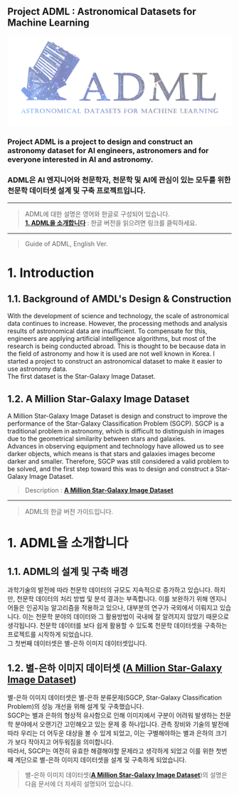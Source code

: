 Project ADML : Astronomical Datasets for Machine Learning
---------------------------------------------------------

![ADML_Logo_Space_Bright](https://github.com/PlutoMingyu/ADML/blob/master/ADML_Logo_Space_Bright.png)

### Project ADML is a project to design and construct an astronomy dataset for AI engineers, astronomers   and for everyone interested in AI and astronomy.

### ADML은 AI 엔지니어와 천문학자, 천문학 및 AI에 관심이 있는 모두를 위한    천문학 데이터셋 설계 및 구축 프로젝트입니다.   

--------------------------------------------------------------------------------

> ADML에 대한 설명은 영어와 한글로 구성되어 있습니다.   
> [**1. ADML을 소개합니다**](https://github.com/PlutoMingyu/ADML#1-adml%EC%9D%84-%EC%86%8C%EA%B0%9C%ED%95%A9%EB%8B%88%EB%8B%A4) : 한글 버전을 읽으려면 링크를 클릭하세요.   

--------------------------------------------------------------------------------

> Guide of ADML, English Ver.
# 1. Introduction
## 1.1. Background of AMDL's Design & Construction   
With the development of science and technology, the scale of astronomical data continues to increase. However, the processing methods and analysis results of astronomical data are insufficient. To compensate for this, engineers are applying artificial intelligence algorithms, but most of the research is being conducted abroad. This is thought to be because data in the field of astronomy and how it is used are not well known in Korea. I started a project to construct an astronomical dataset to make it easier to use astronomy data.   
The first dataset is the Star-Galaxy Image Dataset.   

## 1.2. A Million Star-Galaxy Image Dataset  

A Million Star-Galaxy Image Dataset is design and construct to improve the performance of the Star-Galaxy Classification Problem (SGCP).
SGCP is a traditional problem in astronomy, which is difficult to distinguish in images due to the geometrical similarity between stars and galaxies.   
Advances in observing equipment and technology have allowed us to see darker objects, which means is that stars and galaxies images become darker and smaller.
Therefore, SGCP was still considered a valid problem to be solved, and the first step toward this was to design and construct a Star-Galaxy Image Dataset.   

> Description : [**A Million Star-Galaxy Image Dataset**](https://github.com/PlutoMingyu/ADML/tree/master/Star-Galaxy%20Image%20Dataset)
--------------------------------------------------------------------------------

> ADML의 한글 버전 가이드입니다.
# 1. ADML을 소개합니다
## 1.1. ADML의 설계 및 구축 배경
과학기술의 발전에 따라 천문학 데이터의 규모도 지속적으로 증가하고 있습니다. 하지만, 천문학 데이터의 처리 방법 및 분석 결과는 부족합니다. 이를 보완하기 위해 엔지니어들은 인공지능 알고리즘을 적용하고 있으나, 대부분의 연구가 국외에서 이뤄지고 있습니다. 이는 천문학 분야의 데이터와 그 활용방법이 국내에 잘 알려지지 않았기 때문으로 생각됩니다. 천문학 데이터를 보다 쉽게 활용할 수 있도록 천문학 데이터셋을 구축하는 프로젝트를 시작하게 되었습니다.   
그 첫번째 데이터셋은 별-은하 이미지 데이터셋입니다.    

## 1.2. 별-은하 이미지 데이터셋 ([**A Million Star-Galaxy Image Dataset**](https://github.com/PlutoMingyu/ADML/tree/master/Star-Galaxy%20Image%20Dataset))
별-은하 이미지 데이터셋은 별-은하 분류문제(SGCP, Star-Galaxy Classification Problem)의 성능 개선을 위해 설계 및 구축했습니다.   
SGCP는 별과 은하의 형상적 유사함으로 인해 이미지에서 구분이 어려워 발생하는 천문학 분야에서 오랜기간 고민해오고 있는 문제 중 하나입니다. 관측 장비와 기술의 발전에 따라 우리는 더 어두운 대상을 볼 수 있게 되었고, 이는 구별해야하는 별과 은하의 크기가 보다 작아지고 어두워짐을 의미합니다.   
따라서, SGCP는 여전히 유효한 해결해야할 문제라고 생각하게 되었고 이를 위한 첫번째 계단으로 별-은하 이미지 데이터셋을 설계 및 구축하게 되었습니다.   
>별-은하 이미지 데이터셋([**A Million Star-Galaxy Image Dataset**](https://github.com/PlutoMingyu/ADML/tree/master/Star-Galaxy%20Image%20Dataset))의 설명은 다음 문서에 더 자세히 설명되어 있습니다.
